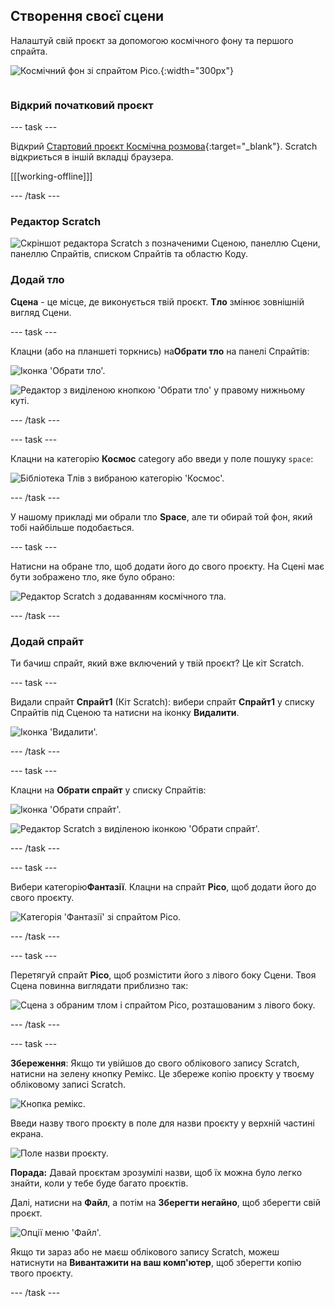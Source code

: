 ## Створення своєї сцени

<div style="display: flex; flex-wrap: wrap">
<div style="flex-basis: 200px; flex-grow: 1; margin-right: 15px;">
Налаштуй свій проєкт за допомогою космічного фону та першого спрайта. 
</div>
<div>

![Космічний фон зі спрайтом Pico.](images/backdrop-step.png){:width="300px"}

</div>
</div>

### Відкрий початковий проєкт

--- task ---

Відкрий [Стартовий проєкт Космічна розмова](https://scratch.mit.edu/projects/582213331/editor){:target="_blank"}. Scratch відкриється в іншій вкладці браузера.

[[[working-offline]]]

--- /task ---

### Редактор Scratch

![Скріншот редактора Scratch з позначеними Сценою, панеллю Сцени, панеллю Спрайтів, списком Спрайтів та областю Коду.](images/scratch-interface.png)

### Додай тло

**Сцена** - це місце, де виконується твій проєкт. **Тло** змінює зовнішній вигляд Сцени.

--- task ---

Клацни (або на планшеті торкнись) на**Обрати тло** на панелі Спрайтів:

![Іконка 'Обрати тло'.](images/backdrop-button.png)

![Редактор з виділеною кнопкою 'Обрати тло' у правому нижньому куті.](images/choose-a-backdrop.png)

--- /task ---

--- task ---

Клацни на категорію **Космос** category або введи у поле пошуку `space`:

![Бібліотека Тлів з вибраною категорію 'Космос'.](images/space-backdrops.png)

--- /task ---

У нашому прикладі ми обрали тло **Space**, але ти обирай той фон, який тобі найбільше подобається.

--- task ---

Натисни на обране тло, щоб додати його до свого проєкту. На Сцені має бути зображено тло, яке було обрано:

![Редактор Scratch з додаванням космічного тла.](images/inserted-backdrop.png)

--- /task ---

### Додай спрайт

Ти бачиш спрайт, який вже включений у твій проєкт? Це кіт Scratch.

--- task ---

Видали спрайт **Спрайт1** (Кіт Scratch): вибери спрайт **Спрайт1** у списку Спрайтів під Сценою та натисни на іконку **Видалити**.

![Іконка 'Видалити'.](images/delete-sprite.png)

--- /task ---

--- task ---

Клацни на **Обрати спрайт** у списку Спрайтів:

![Іконка 'Обрати спрайт'.](images/sprite-button.png)

![Редактор Scratch з виділеною іконкою 'Обрати спрайт'.](images/choose-a-sprite.png)

--- /task ---

--- task ---

Вибери категорію**Фантазії**. Клацни на спрайт **Pico**, щоб додати його до свого проєкту.

![Категорія 'Фантазії' зі спрайтом Pico.](images/fantasy-pico.png)

--- /task ---

--- task ---

Перетягуй спрайт **Pico**, щоб розмістити його з лівого боку Сцени. Твоя Сцена повинна виглядати приблизно так:

![Сцена з обраним тлом і спрайтом Pico, розташованим з лівого боку.](images/pico-on-stage.png)

--- /task ---

--- task ---

**Збереження**: Якщо ти увійшов до свого облікового запису Scratch, натисни на зелену кнопку Ремікс. Це збереже копію проєкту у твоєму обліковому записі Scratch.

![Кнопка ремікс.](images/remix-button.png)

Введи назву твого проєкту в поле для назви проєкту у верхній частині екрана.

![Поле назви проєкту.](images/project-name.png)

**Порада:** Давай проєктам зрозумілі назви, щоб їх можна було легко знайти, коли у тебе буде багато проєктів.

Далі, натисни на **Файл**, а потім на **Зберегти негайно**, щоб зберегти свій проєкт.

![Опції меню 'Файл'.](images/file-menu.png)

Якщо ти зараз або не маєш облікового запису Scratch, можеш натиснути на **Вивантажити на ваш комп'ютер**, щоб зберегти копію твого проєкту.

--- /task ---

